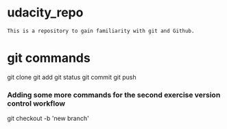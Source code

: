 # udacity_repo
``` This is a repository to gain familiarity with git and Github. ```
# git commands 
git clone
git add
git status
git commit 
git push 

### Adding some more commands for the second exercise version control workflow 
git checkout -b 'new branch'

